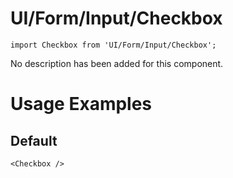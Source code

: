 # UI/Form/Input/Checkbox

```tsx
import Checkbox from 'UI/Form/Input/Checkbox';
```

No description has been added for this component.

# Usage Examples

## Default

```tsx
<Checkbox />
```